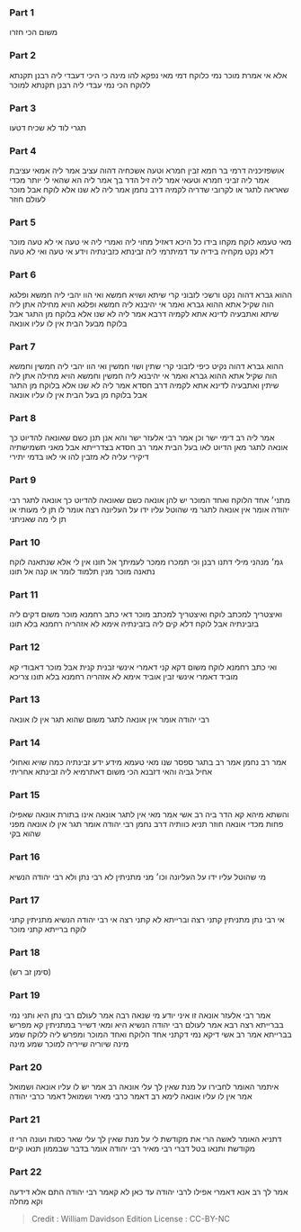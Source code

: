 
### Part 1
משום הכי חזרו

### Part 2
אלא אי אמרת מוכר נמי כלוקח דמי מאי נפקא להו מינה כי היכי דעבדי ליה רבנן תקנתא ללוקח הכי נמי עבדי ליה רבנן תקנתא למוכר

### Part 3
תגרי לוד לא שכיח דטעו

### Part 4
אושפזיכניה דרמי בר חמא זבין חמרא וטעה אשכחיה דהוה עציב אמר ליה אמאי עציבת אמר ליה זביני חמרא וטעאי אמר ליה זיל הדר בך אמר ליה הא שהאי לי יותר מכדי שאראה לתגר או לקרובי שדריה לקמיה דרב נחמן אמר ליה לא שנו אלא לוקח אבל מוכר לעולם חוזר

### Part 5
מאי טעמא לוקח מקחו בידו כל היכא דאזיל מחוי ליה ואמרי ליה אי טעה אי לא טעה מוכר דלא נקט מקחיה בידיה עד דמיתרמי ליה זבינתא כזבינתיה וידע אי טעה ואי לא טעה

### Part 6
ההוא גברא דהוה נקט ורשכי לזבוני קרי שיתא ושויא חמשא ואי הוו יהבי ליה חמשא ופלגא הוה שקיל אתא ההוא גברא ואמר אי יהיבנא ליה חמשא ופלגא הויא מחילה אתן ליה שיתא ואתבעיה לדינא אתא לקמיה דרבא אמר ליה לא שנו אלא בלוקח מן התגר אבל בלוקח מבעל הבית אין לו עליו אונאה

### Part 7
ההוא גברא דהוה נקיט כיפי לזבוני קרי שתין ושוי חמשין ואי הוו יהבי ליה חמשין וחמשא הוה שקיל אתא ההוא גברא ואמר אי יהיבנא ליה חמשין וחמשא הויא מחילה אתן ליה שיתין ואתבעיה לדינא אתא לקמיה דרב חסדא אמר ליה לא שנו אלא בלוקח מן התגר אבל בלוקח מן בעל הבית אין לו עליו אונאה

### Part 8
אמר ליה רב דימי ישר וכן אמר רבי אלעזר ישר והא אנן תנן כשם שאונאה להדיוט כך אונאה לתגר מאן הדיוט לאו בעל הבית אמר רב חסדא בצדרייתא אבל מאני תשמישתיה דיקירי עליה לא מזבין להו אי לאו בדמי יתירי

### Part 9
מתני׳ אחד הלוקח ואחד המוכר יש להן אונאה כשם שאונאה להדיוט כך אונאה לתגר רבי יהודה אומר אין אונאה לתגר מי שהוטל עליו ידו על העליונה רצה אומר לו תן לי מעותי או תן לי מה שאניתני

### Part 10
גמ׳ מנהני מילי דתנו רבנן וכי תמכרו ממכר לעמיתך אל תונו אין לי אלא שנתאנה לוקח נתאנה מוכר מנין תלמוד לומר או קנה אל תונו

### Part 11
ואיצטריך למכתב לוקח ואיצטריך למכתב מוכר דאי כתב רחמנא מוכר משום דקים ליה בזבינתיה אבל לוקח דלא קים ליה בזבינתיה אימא לא אזהריה רחמנא בלא תונו

### Part 12
ואי כתב רחמנא לוקח משום דקא קני דאמרי אינשי זבנית קנית אבל מוכר דאבודי קא מוביד דאמרי אינשי זבין אוביד אימא לא אזהריה רחמנא בלא תונו צריכא

### Part 13
רבי יהודה אומר אין אונאה לתגר משום שהוא תגר אין לו אונאה

### Part 14
אמר רב נחמן אמר רב בתגר ספסר שנו מאי טעמא מידע ידע זבינתיה כמה שויא ואחולי אחיל גביה והאי דזבנא הכי משום דאתרמיא ליה זבינתא אחריתי

### Part 15
והשתא מיהא קא הדר ביה רב אשי אמר מאי אין לתגר אונאה אינו בתורת אונאה שאפילו פחות מכדי אונאה חוזר תניא כוותיה דרב נחמן רבי יהודה אומר תגר אין לו אונאה מפני שהוא בקי

### Part 16
מי שהוטל עליו ידו על העליונה וכו׳ מני מתניתין לא רבי נתן ולא רבי יהודה הנשיא

### Part 17
אי רבי נתן מתניתין קתני רצה וברייתא לא קתני רצה אי רבי יהודה הנשיא מתניתין קתני לוקח ברייתא קתני מוכר

### Part 18
(סימן זב רש)

### Part 19
אמר רבי אלעזר אונאה זו איני יודע מי שנאה רבה אמר לעולם רבי נתן היא ותני נמי בברייתא רצה רבא אמר לעולם רבי יהודה הנשיא היא ומאי דשייר במתניתין קא מפריש בברייתא אמר רב אשי דיקא נמי דקתני אחד הלוקח ואחד המוכר ומפרש ליה ללוקח שמע מינה שיוריה שייריה למוכר שמע מינה

### Part 20
איתמר האומר לחבירו על מנת שאין לך עלי אונאה רב אמר יש לו עליו אונאה ושמואל אמר אין לו עליו אונאה לימא רב דאמר כרבי מאיר ושמואל דאמר כרבי יהודה

### Part 21
דתניא האומר לאשה הרי את מקודשת לי על מנת שאין לך עלי שאר כסות ועונה הרי זו מקודשת ותנאו בטל דברי רבי מאיר רבי יהודה אומר בדבר שבממון תנאו קיים

### Part 22
אמר לך רב אנא דאמרי אפילו לרבי יהודה עד כאן לא קאמר רבי יהודה התם אלא דידעה וקא מחלה

>Credit : William Davidson Edition
>License : CC-BY-NC